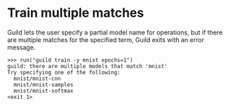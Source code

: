 # Train multiple matches

Guild lets the user specify a partial model name for operations, but
if there are multiple matches for the specified term, Guild exits with
an error message.

    >>> run("guild train -y mnist epochs=1")
    guild: there are multiple models that match 'mnist'
    Try specifying one of the following:
      mnist/mnist-cnn
      mnist/mnist-samples
      mnist/mnist-softmax
    <exit 1>
